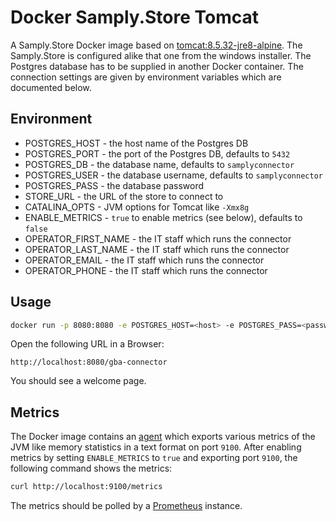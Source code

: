 # Docker Samply.Store Tomcat

A Samply.Store Docker image based on [tomcat:8.5.32-jre8-alpine][1]. The Samply.Store is configured alike that one from the windows installer. The Postgres database has to be supplied in another Docker container. The connection settings are given by environment variables which are documented below.

## Environment

* POSTGRES_HOST - the host name of the Postgres DB
* POSTGRES_PORT - the port of the Postgres DB, defaults to `5432`
* POSTGRES_DB - the database name, defaults to `samplyconnector`
* POSTGRES_USER - the database username, defaults to `samplyconnector`
* POSTGRES_PASS - the database password
* STORE_URL - the URL of the store to connect to
* CATALINA_OPTS - JVM options for Tomcat like `-Xmx8g`
* ENABLE_METRICS - `true` to enable metrics (see below), defaults to `false`
* OPERATOR_FIRST_NAME - the IT staff which runs the connector
* OPERATOR_LAST_NAME - the IT staff which runs the connector
* OPERATOR_EMAIL - the IT staff which runs the connector
* OPERATOR_PHONE - the IT staff which runs the connector

## Usage

```sh
docker run -p 8080:8080 -e POSTGRES_HOST=<host> -e POSTGRES_PASS=<password> akiel/samply.connector:latest
```

Open the following URL in a Browser:

```
http://localhost:8080/gba-connector
```

You should see a welcome page.

## Metrics

The Docker image contains an [agent][3] which exports various metrics of the JVM like memory statistics in a text format on port `9100`. After enabling metrics by setting `ENABLE_METRICS` to `true` and exporting port `9100`, the following command shows the metrics:

```sh
curl http://localhost:9100/metrics
```

The metrics should be polled by a [Prometheus][2] instance.

[1]: <https://hub.docker.com/_/tomcat/>
[2]: <https://prometheus.io>
[3]: <https://github.com/prometheus/jmx_exporter>
